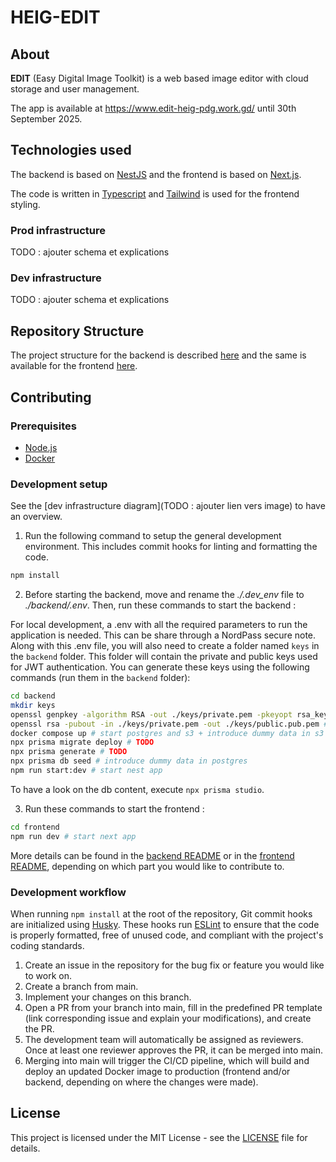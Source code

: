 # HEIG-EDIT

## About

**EDIT** (Easy Digital Image Toolkit) is a web based image editor with cloud storage and user management.

The app is available at https://www.edit-heig-pdg.work.gd/ until 30th September 2025.

## Technologies used

The backend is based on [NestJS](https://nestjs.com/) and the frontend is based on [Next.js](https://nextjs.org/).

The code is written in [Typescript](https://www.typescriptlang.org/) and [Tailwind](https://tailwindcss.com/) is used for the frontend styling.

### Prod infrastructure

TODO : ajouter schema et explications

### Dev infrastructure

TODO : ajouter schema et explications

## Repository Structure

The project structure for the backend is described [here](./backend/README.md#project-structure) and the same is available for the frontend [here](./frontend/README.md#project-structure).

## Contributing

### Prerequisites

- [Node.js](https://docs.npmjs.com/downloading-and-installing-node-js-and-npm)
- [Docker](https://docs.docker.com/engine/install/)

### Development setup

See the [dev infrastructure diagram](TODO : ajouter lien vers image) to have an overview.

1) Run the following command to setup the general development environment. This includes commit hooks for linting and formatting the code.

```bash
npm install
```

2) Before starting the backend, move and rename the *./.dev_env* file to *./backend/.env*. Then, run these commands to start the backend :
   
For local development, a .env with all the required parameters to run the application is needed. This can be share through a NordPass secure note.
Along with this .env file, you will also need to create a folder named `keys` in the `backend` folder. This folder will contain the private and public keys used for JWT authentication. You can generate these keys using the following commands (run them in the `backend` folder):

```bash
cd backend
mkdir keys
openssl genpkey -algorithm RSA -out ./keys/private.pem -pkeyopt rsa_keygen_bits:2048 # generate keys to TODO
openssl rsa -pubout -in ./keys/private.pem -out ./keys/public.pub.pem # TODO
docker compose up # start postgres and s3 + introduce dummy data in s3
npx prisma migrate deploy # TODO
npx prisma generate # TODO
npx prisma db seed # introduce dummy data in postgres
npm run start:dev # start nest app
```

To have a look on the db content, execute `npx prisma studio`.

3) Run these commands to start the frontend :

```bash
cd frontend
npm run dev # start next app
```

More details can be found in the [backend README](./backend/README.md) or in the [frontend README](./frontend/README.md), depending on which part you would like to contribute to.

### Development workflow

When running `npm install` at the root of the repository, Git commit hooks are initialized using [Husky](https://www.npmjs.com/package/husky/v/3.0.3). These hooks run [ESLint](https://eslint.org) to ensure that the code is properly formatted, free of unused code, and compliant with the project's coding standards.

1. Create an issue in the repository for the bug fix or feature you would like to work on.
2. Create a branch from main.
3. Implement your changes on this branch.
4. Open a PR from your branch into main, fill in the predefined PR template (link corresponding issue and explain your modifications), and create the PR.
6. The development team will automatically be assigned as reviewers. Once at least one reviewer approves the PR, it can be merged into main.
7. Merging into main will trigger the CI/CD pipeline, which will build and deploy an updated Docker image to production (frontend and/or backend, depending on where the changes were made).

## License

This project is licensed under the MIT License - see the [LICENSE](./LICENSE) file for details.
